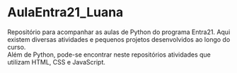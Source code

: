 # AulaEntra21_Luana

Repositório para acompanhar as aulas de Python do programa Entra21. Aqui existem diversas atividades e pequenos projetos desenvolvidos ao longo do curso.
<br>
Além de Python, pode-se encontrar neste repositórios atividades que utilizam HTML, CSS e JavaScript.
